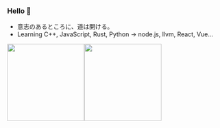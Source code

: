 ### Hello 👋 
- 意志のあるところに、道は開ける。
- Learning C++, JavaScript, Rust, Python -> node.js, llvm, React, Vue... 

<img src="https://github-readme-stats.vercel.app/api?username=haohua-li&count_private=true" height="180" /><img src="https://github-readme-stats.vercel.app/api/top-langs/?username=haohua-li&langs_count=8&hide=html,css&layout=compact" height="180" /></a>
